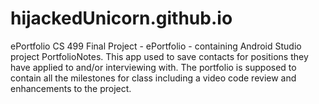 # hijackedUnicorn.github.io
ePortfolio
CS 499 Final Project - ePortfolio - containing Android Studio project 
PortfolioNotes.  This app used to save contacts for positions they have 
applied to and/or interviewing with. The portfolio is supposed to contain all 
the milestones for class including a video code review and enhancements to the project. 

